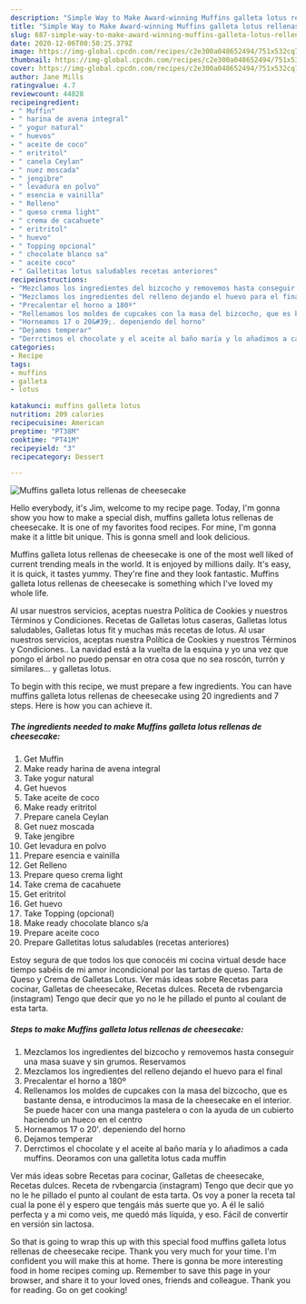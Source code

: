 ```yaml
---
description: "Simple Way to Make Award-winning Muffins galleta lotus rellenas de cheesecake"
title: "Simple Way to Make Award-winning Muffins galleta lotus rellenas de cheesecake"
slug: 687-simple-way-to-make-award-winning-muffins-galleta-lotus-rellenas-de-cheesecake
date: 2020-12-06T00:50:25.379Z
image: https://img-global.cpcdn.com/recipes/c2e300a048652494/751x532cq70/muffins-galleta-lotus-rellenas-de-cheesecake-foto-principal.jpg
thumbnail: https://img-global.cpcdn.com/recipes/c2e300a048652494/751x532cq70/muffins-galleta-lotus-rellenas-de-cheesecake-foto-principal.jpg
cover: https://img-global.cpcdn.com/recipes/c2e300a048652494/751x532cq70/muffins-galleta-lotus-rellenas-de-cheesecake-foto-principal.jpg
author: Jane Mills
ratingvalue: 4.7
reviewcount: 44828
recipeingredient:
- " Muffin"
- " harina de avena integral"
- " yogur natural"
- " huevos"
- " aceite de coco"
- " eritritol"
- " canela Ceylan"
- " nuez moscada"
- " jengibre"
- " levadura en polvo"
- " esencia e vainilla"
- " Relleno"
- " queso crema light"
- " crema de cacahuete"
- " eritritol"
- " huevo"
- " Topping opcional"
- " chocolate blanco sa"
- " aceite coco"
- " Galletitas lotus saludables recetas anteriores"
recipeinstructions:
- "Mezclamos los ingredientes del bizcocho y removemos hasta conseguir una masa suave y sin grumos. Reservamos"
- "Mezclamos los ingredientes del relleno dejando el huevo para el final"
- "Precalentar el horno a 180º"
- "Rellenamos los moldes de cupcakes con la masa del bizcocho, que es bastante densa, e introducimos la masa de la cheesecake en el interior. Se puede hacer con una manga pastelera o con la ayuda de un cubierto haciendo un hueco en el centro"
- "Horneamos 17 o 20&#39;. depeniendo del horno"
- "Dejamos temperar"
- "Derrctimos el chocolate y el aceite al baño maría y lo añadimos a cada muffins. Deoramos con una galletita lotus cada muffin"
categories:
- Recipe
tags:
- muffins
- galleta
- lotus

katakunci: muffins galleta lotus 
nutrition: 209 calories
recipecuisine: American
preptime: "PT38M"
cooktime: "PT41M"
recipeyield: "3"
recipecategory: Dessert

---
```



![Muffins galleta lotus rellenas de cheesecake](https://img-global.cpcdn.com/recipes/c2e300a048652494/751x532cq70/muffins-galleta-lotus-rellenas-de-cheesecake-foto-principal.jpg)

Hello everybody, it's Jim, welcome to my recipe page. Today, I'm gonna show you how to make a special dish, muffins galleta lotus rellenas de cheesecake. It is one of my favorites food recipes. For mine, I'm gonna make it a little bit unique. This is gonna smell and look delicious.

Muffins galleta lotus rellenas de cheesecake is one of the most well liked of current trending meals in the world. It is enjoyed by millions daily. It's easy, it is quick, it tastes yummy. They're fine and they look fantastic. Muffins galleta lotus rellenas de cheesecake is something which I've loved my whole life.

Al usar nuestros servicios, aceptas nuestra Política de Cookies y nuestros Términos y Condiciones. Recetas de Galletas lotus caseras, Galletas lotus saludables, Galletas lotus fit y muchas más recetas de lotus. Al usar nuestros servicios, aceptas nuestra Política de Cookies y nuestros Términos y Condiciones.. La navidad está a la vuelta de la esquina y yo una vez que pongo el árbol no puedo pensar en otra cosa que no sea roscón, turrón y similares… y galletas lotus.


To begin with this recipe, we must prepare a few ingredients. You can have muffins galleta lotus rellenas de cheesecake using 20 ingredients and 7 steps. Here is how you can achieve it.

<!--inarticleads1-->

##### The ingredients needed to make Muffins galleta lotus rellenas de cheesecake:

1. Get  Muffin
1. Make ready  harina de avena integral
1. Take  yogur natural
1. Get  huevos
1. Take  aceite de coco
1. Make ready  eritritol
1. Prepare  canela Ceylan
1. Get  nuez moscada
1. Take  jengibre
1. Get  levadura en polvo
1. Prepare  esencia e vainilla
1. Get  Relleno
1. Prepare  queso crema light
1. Take  crema de cacahuete
1. Get  eritritol
1. Get  huevo
1. Take  Topping (opcional)
1. Make ready  chocolate blanco s/a
1. Prepare  aceite coco
1. Prepare  Galletitas lotus saludables (recetas anteriores)


Estoy segura de que todos los que conocéis mi cocina virtual desde hace tiempo sabéis de mi amor incondicional por las tartas de queso. Tarta de Queso y Crema de Galletas Lotus. Ver más ideas sobre Recetas para cocinar, Galletas de cheesecake, Recetas dulces. Receta de rvbengarcia (instagram) Tengo que decir que yo no le he pillado el punto al coulant de esta tarta. 

<!--inarticleads2-->

##### Steps to make Muffins galleta lotus rellenas de cheesecake:

1. Mezclamos los ingredientes del bizcocho y removemos hasta conseguir una masa suave y sin grumos. Reservamos
1. Mezclamos los ingredientes del relleno dejando el huevo para el final
1. Precalentar el horno a 180º
1. Rellenamos los moldes de cupcakes con la masa del bizcocho, que es bastante densa, e introducimos la masa de la cheesecake en el interior. Se puede hacer con una manga pastelera o con la ayuda de un cubierto haciendo un hueco en el centro
1. Horneamos 17 o 20&#39;. depeniendo del horno
1. Dejamos temperar
1. Derrctimos el chocolate y el aceite al baño maría y lo añadimos a cada muffins. Deoramos con una galletita lotus cada muffin


Ver más ideas sobre Recetas para cocinar, Galletas de cheesecake, Recetas dulces. Receta de rvbengarcia (instagram) Tengo que decir que yo no le he pillado el punto al coulant de esta tarta. Os voy a poner la receta tal cual la pone él y espero que tengáis más suerte que yo. A él le salió perfecta y a mi como veis, me quedó más líquida, y eso. Fácil de convertir en versión sin lactosa. 

So that is going to wrap this up with this special food muffins galleta lotus rellenas de cheesecake recipe. Thank you very much for your time. I'm confident you will make this at home. There is gonna be more interesting food in home recipes coming up. Remember to save this page in your browser, and share it to your loved ones, friends and colleague. Thank you for reading. Go on get cooking!
